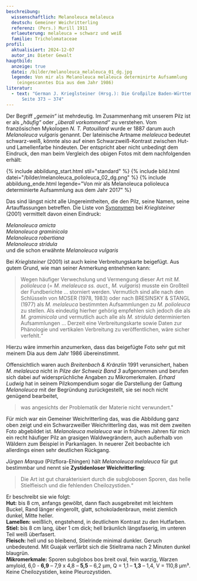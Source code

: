 ```yaml
---
beschreibung:
  wissenschaftlich: Melanoleuca melaleuca
  deutsch: Gemeiner Weichritterling
  referenz: (Pers.) Murill 1911
  erlaeuterung: melaleuca = schwarz und weiß
  familie: Tricholomataceae
profil:
  aktualisiert: 2024-12-07
  autor_in: Dieter Gewalt
hauptbild:
  anzeige: true
  datei: /bilder/melanoleuca_melaleuca_01_dg.jpg
  legende: Von mir als Melanoleuca melaleuca determinirte Aufsammlung
    (eingescanntes Dia aus dem Jahr 1986)
literatur:
  - text: "German J. Krieglsteiner (Hrsg.): Die Großpilze Baden-Württembergs Band 3,
      Seite 373 – 374"
---
```

Der Begriff *„gemein“* ist mehrdeutig. Im Zusammenhang mit unserem Pilz ist er als *„häufig“* oder *„überall vorkommend“* zu verstehen. Vom französischen Mykologen *N. T. Patouillard* wurde er 1887 darum auch *Melanoleuca vulgaris* genannt. Der lateinische Artname *melaleuca* bedeutet schwarz-weiß, könnte also auf einen Schwarzweiß-Kontrast zwischen Hut- und Lamellenfarbe hindeuten. Der entspricht aber nicht unbedingt dem Eindruck, den man beim Vergleich des obigen Fotos mit dem nachfolgenden erhält:

{% include abbildung_start.html stil="standard" %}
{% include bild.html datei="/bilder/melanoleuca_polioleuca_02_dg.png" %}
{% include abbildung_ende.html legende="Von mir als Melanoleuca polioleuca determinierte Aufsammlung aus dem Jahr 2017" %}

Das sind längst nicht alle Ungereimtheiten, die den Pilz, seine Namen, seine Artauffassungen betreffen. Die Liste von [Synonymen](Synonym "Glossar") bei *Krieglsteiner* (2001) vermittelt davon einen Eindruck:

*Melanoleuca amicta*\
*Melanoleuca graminicola*\
*Melanoleuca robertiana*\
*Melanoleuca stridula*\
und die schon erwähnte *Melanoleuca vulgaris*

Bei *Krieglsteiner* (2001) ist auch keine Verbreitungskarte beigefügt. Aus gutem Grund, wie man seiner Anmerkung entnehmen kann:

> Wegen häufiger Verwechslung und Vermengung dieser Art mit *M. polioleuca* (= *M. melaleuca ss. auct., M. vulgaris*) musste ein Großteil der Fundberichte … storniert werden. Vermutlich sind alle nach den Schlüsseln von MOSER (1978, 1983) oder nach BRESINSKY & STANGL (1977) als *M. melaleuca* bestimmten Aufsammlungen zu *M. polioleuca* zu stellen. Als eindeutig hierher gehörig empfehlen sich jedoch die als *M. graminicola* und vermutlich auch alle als *M. stridula* determinierten Aufsammlungen ... Derzeit eine Verbreitungskarte sowie Daten zur Phänologie und vertikalen Verbreitung zu veröffentlichen, wäre sicher verfehlt.“

Hierzu wäre immerhin anzumerken, dass das beigefügte Foto sehr gut mit meinem Dia aus dem Jahr 1986 übereinstimmt.

Offensichtlich waren auch *Breitenbach & Kränzlin* 1991 verunsichert, haben *M. melaleuca* nicht in *Pilze der Schweiz Band 3* aufgenommen und berufen sich dabei auf widersprüchliche Angaben zu Mikromerkmalen. *Erhard Ludwig* hat in seinem Pilzkompendium sogar die Darstellung der Gattung *Melanoleuca* mit der Begründung zurückgestellt, sie sei noch nicht genügend bearbeitet, 

> was angesichts der Problematik der Materie nicht verwundert."

Für mich war ein Gemeiner Weichritterling das, was die Abbildung ganz oben zeigt und ein Schwarzweißer Weichritterling das, was mit dem zweiten Foto abgebildet ist. *Melanoleuca melaleuca* war in früheren Jahren für mich ein recht häufiger Pilz an grasigen Waldwegrändern, auch außerhalb von Wäldern zum Beispiel in Parkanlagen. In neuerer Zeit beobachte ich allerdings einen sehr deutlichen Rückgang.

*Jürgen Marqua* (Pilzflora-Ehingen) hält *Melanoleuca melaleuca* für gut bestimmbar und nennt sie **Zystidenloser Weichritterling**:

> Die Art ist gut charakterisiert durch die subglobosen Sporen, das helle Stielfleisch und die fehlenden Cheilozystiden.“

Er beschreibt sie wie folgt:\
**Hut:** bis 8 cm, anfangs gewölbt, dann flach ausgebreitet mit leichtem Buckel, Rand länger eingerollt, glatt, schokoladenbraun, meist ziemlich dunkel, Mitte heller.\
**Lamellen:** weißlich, engstehend, in deutlichem Kontrast zu den Hutfarben.\
**Stiel:** bis 8 cm lang, über 1 cm dick; hell bräunlich längsfaserig, im unteren Teil weiß überfasert.\
**Fleisch:** hell und so bleibend, Stielrinde minimal dunkler. Geruch unbedeutend. Mit Guajak verfärbt sich die Stieltrama nach 2 Minuten dunkel blaugrün.\
**Mikromerkmale:** Sporen subglobos bos breit oval, fein warzig, Warzen amyloid, 6,0 - **6,9** – 7,9 x  4,8 – **5,5** – 6,2 µm, Q = 1,1 – **1,3** – 1,4, V = 110,8 µm³. Keine Cheilozystiden, keine Pleurozystiden.